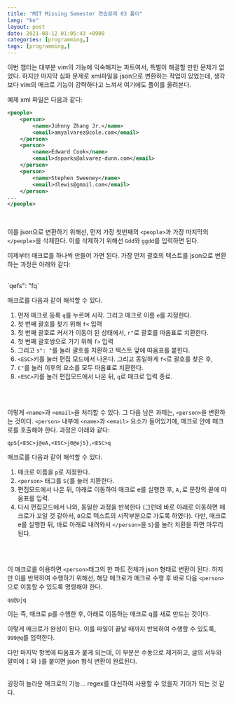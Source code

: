 ```yaml
---
title: "MIT Missing Semester 연습문제 03 풀이"
lang: "ko"
layout: post
date: 2021-08-12 01:05:43 +0900
categories: [programming,]
tags: [programming,]
---
```


이번 챕터는 대부분 vim의 기능에 익숙해지는 파트여서, 특별이 해결할 만한 문제가 없었다.
하지만 마지막 심화 문제로 xml파일을 json으로 변환하는 작업이 있었는데,
생각보다 vim의 매크로 기능이 강력하다고 느껴서 여기에도 풀이를 올려본다.

예제 xml 파일은 다음과 같다:
```xml
<people>
    <person>
        <name>Johnny Zhang Jr.</name>
        <email>amyalvarez@cole.com</email>
    </person>
    <person>
        <name>Edward Cook</name>
        <email>dsparks@alvarez-dunn.com</email>
    </person>
    <person>
        <name>Stephen Sweeney</name>
        <email>dlewis@gmail.com</email>
    </person>
...
</people>
```
<br />

이를 json으로 변환하기 위해선, 먼저 가장 첫번째의 `<people>`과 가장 마지막의 `</people>`을 삭제한다. 이를 삭제하기 위해선 `Gdd`와 `ggdd`를 입력하면 된다.

이제부터 매크로를 하나씩 만들어 가면 된다. 가장 먼저 괄호의 텍스트를 json으로 변환하는 과정은 아래와 같다:

<br />
`qef<r"f>s": "<ESC>f<C"<ESC>q`
<br />

매크로를 다음과 같이 해석할 수 있다.

1. 먼저 매크로 등록 `q`를 누르며 시작. 그리고 매크로 이름 `e`를 지정한다.
1. 첫 번째 괄호를 찾기 위해 `f<` 입력
1. 첫 번째 괄호로 커서가 이동이 된 상태에서, `r"`로 괄호를 따옴표로 치환한다.
1. 첫 번째 괄호쌍으로 가기 위해 `f>` 입력
1. 그리고 `s": "`를 눌러 괄호를 치환하고 텍스트 앞에 따옴표를 붙힌다.
1. `<ESC>`키를 눌러 편집 모드에서 나온다. 그리고 동일하게 `f<`로 괄호를 찾은 후,
1. `C"`를 눌러 이후의 요소를 모두 따옴표로 치환한다.
1. `<ESC>`키를 눌러 편집모드에서 나온 뒤, `q`로 매크로 입력 종료.
<br />
<br />

이렇게 `<name>`과 `<email>`을 처리할 수 있다. 그 다음 남은 과제는, `<person>`을 변환하는 것이다. `<person>` 내부에 `<name>`과 `<email>` 요소가 들어있기에, 매크로 안에 매크로를 호출해야 한다. 과정은 아래와 같다:

`qpS{<ESC>j@eA,<ESC>j0@ejS},<ESC>q`
<br />

매크로를 다음과 같이 해석할 수 있다.

1. 매크로 이름을 `p`로 지정한다.
1. `<person>` 태그를 `S{`를 눌러 치환한다.
1. 편집모드에서 나온 뒤, 아래로 이동하여 매크로 e를 실행한 후, `A,`로 문장의 끝에 따옴표를 입력.
1. 다시 편집모드에서 나와, 동일한 과정을 반복한다 (그런데 바로 아래로 이동하면 매크로가 꼬일 것 같아서, `0`으로 텍스트의 시작부분으로 가도록 하였다). 다만, 매크로 e를 실행한 뒤, 바로 아래로 내려와서 `</person>`을 `S}`를 눌러 치환을 하면 마무리된다.
<br />
<br />

이 매크로를 이용하면 `<person>`태그의 한 파트 전체가 json 형태로 변환이 된다. 하지만 이를 반복하여 수행하기 위해선, 해당 매크로가 매크로 수행 후 바로 다음 `<person>`으로 이동할 수 있도록 명령해야 한다.

`qq@pjq`
<br />

이는 즉, 매크로 p를 수행한 후, 아래로 이동하는 매크로 q를 새로 만드는 것이다.

이렇게 매크로가 완성이 된다. 이를 파일이 끝날 때까지 반복하여 수행할 수 있도록, `999@q`를 입력한다.

다만 마지막 항목에 따옴표가 붙게 되는데, 이 부분은 수동으로 제거하고, 글의 서두와 말미에 `[` 와 `]`를 붙이면 json 형식 변환이 완료된다.
<br />
<br />

굉장히 놀라운 매크로의 기능... regex를 대신하여 사용할 수 있을지 기대가 되는 것 같다.
